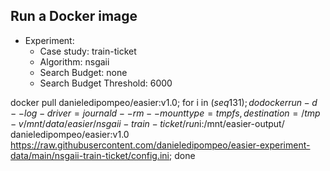 
## Run a Docker image

 - Experiment: 
   - Case study: train-ticket
   - Algorithm: nsgaii
   - Search Budget: none
   - Search Budget Threshold: 6000

docker pull danieledipompeo/easier:v1.0; for i in $(seq 1 31); do docker run -d --log-driver=journald --rm --mount type=tmpfs,destination=/tmp -v /mnt/data/easier/nsgaii-train-ticket/run$i:/mnt/easier-output/ danieledipompeo/easier:v1.0 https://raw.githubusercontent.com/danieledipompeo/easier-experiment-data/main/nsgaii-train-ticket/config.ini; done

